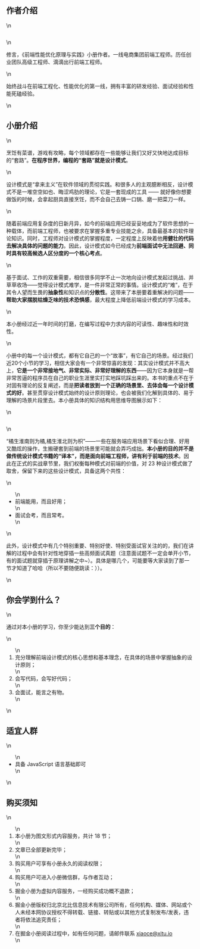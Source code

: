<h2>作者介绍</h2>\n<p><img src="https://p9-juejin.byteimg.com/tos-cn-i-k3u1fbpfcp/aa2fc1c6d3fa43428b49616ba723c447~tplv-k3u1fbpfcp-zoom-1.image" alt=""></p>\n<p>修言，《前端性能优化原理与实践》小册作者。一线电商集团前端工程师。历任创业团队高级工程师、滴滴出行前端工程师。</p>\n<p>始终战斗在前端工程化、性能优化的第一线，拥有丰富的研发经验、面试经验和性能死磕经验。</p>\n<h2>小册介绍</h2>\n<p>烹饪有菜谱，游戏有攻略，每个领域都存在一些能够让我们又好又快地达成目标的“套路”。<strong>在程序世界，编程的“套路”就是设计模式</strong>。</p>\n<p>设计模式是“拿来主义”在软件领域的贯彻实践。和很多人的主观臆断相反，设计模式不是一堆空空如也、晦涩鸡肋的理论，它是一套现成的工具 —— 就好像你想要做饭的时候，会拿起厨具直接烹饪，而不会自己去铸一口锅、磨一把菜刀一样。</p>\n<p>随着前端应用复杂度的日新月异，如今的前端应用已经妥妥地成为了软件思想的一种载体，而前端工程师，也被要求在掌握多重专业技能之余，具备最基本的软件理论知识。同时，工程师对设计模式的掌握程度，一定程度上反映着他<strong>用健壮的代码去解决具体的问题的能力</strong>。因此，设计模式如今已经成为<strong>前端面试中无法回避、同时具有较高候选人区分度的一个核心考点</strong>。</p>\n<p>基于面试、工作的双重需要，相信很多同学不止一次地向设计模式发起过挑战、并草草收场——觉得设计模式难学，是一件非常正常的事情。设计模式的“难”，在于其令人望而生畏的<strong>抽象性</strong>和知识点的<strong>分散性</strong>。这带来了本册要着重解决的问题——<strong>帮助大家摆脱枯燥乏味的技术恐惧感</strong>，最大程度上降低前端设计模式的学习成本。</p>\n<p>本小册经过近一年时间的打磨，在编写过程中力求内容的可读性、趣味性和时效性。</p>\n<p>小册中的每一个设计模式，都有它自己的一个“故事”，有它自己的场景。经过我们近20个小节的学习，相信大家会有一个非常惊喜的发现：其实设计模式并不高大上，<strong>它是一个非常接地气、非常实际、非常好理解的东西</strong>——因为它本身就是一帮非常苦逼的程序员在自己的职业生涯里实打实地踩坑踩出来的。本书的重点不在于对固有理论的反复阐述，而是<strong>把读者放到一个正确的场景里、去体会每一个设计模式的好</strong>。甚至贯穿设计模式始终的设计原则理论，也会被我们化解到具体的、易于理解的场景片段里去。本小册具体的知识结构用思维导图展示如下：</p>\n<p><img src="https://p3-juejin.byteimg.com/tos-cn-i-k3u1fbpfcp/a6f1940010b04e6c8f367471cbc9cf88~tplv-k3u1fbpfcp-zoom-1.image" alt=""></p>\n<p>“橘生淮南则为橘,橘生淮北则为枳”——一些在服务端应用场景下看似合理、好用又酷炫的操作，生搬硬套到前端的场景里可能就会弄巧成拙。<strong>本小册的目的并不是做传统设计模式书籍的“译本”，而是面向前端工程师，讲有利于前端的技术</strong>。因此在正式的实战章节里，我们权衡每种模式对前端的价值，对 23 种设计模式做了取舍，保留下来的这些设计模式，具备这两个共性：</p>\n<ul>\n<li>前端能用，而且好用；</li>\n<li>面试会考，而且常考。</li>\n</ul>\n<p>此外，设计模式中有几个特别重要、特别好使、特别受面试官关注的的，我们在讲解的过程中会有针对性地穿插一些高频面试真题（注意面试题不一定会单开小节，有的面试题就穿插于原理讲解之中~）。具体是哪几个，可能要等大家读到了那一节才知道了哈哈（所以不要随便跳读：））。</p>\n<h2>你会学到什么？</h2>\n<p>通过对本小册的学习，你至少能达到<strong>三个目的</strong>：</p>\n<ol>\n<li>充分理解前端设计模式的核心思想和基本理念，在具体的场景中掌握抽象的设计原则；</li>\n<li>会写代码，会写好代码；</li>\n<li>会面试，能言之有物。</li>\n</ol>\n<h2>适宜人群</h2>\n<ul>\n<li>具备 JavaScript 语言基础即可</li>\n</ul>\n<h2>购买须知</h2>\n<ol>\n<li>本小册为图文形式内容服务，共计 18 节；</li>\n<li>文章已全部更新完毕；</li>\n<li>购买用户可享有小册永久的阅读权限；</li>\n<li>购买用户可进入小册微信群，与作者互动；</li>\n<li>掘金小册为虚拟内容服务，一经购买成功概不退款；</li>\n<li>掘金小册版权归北京北比信息技术有限公司所有，任何机构、媒体、网站或个人未经本网协议授权不得转载、链接、转贴或以其他方式复制发布/发表，违者将依法追究责任；</li>\n<li>在掘金小册阅读过程中，如有任何问题，请邮件联系 <a href="mailto:xiaoce@xitu.io">xiaoce@xitu.io</a></li>\n</ol>
